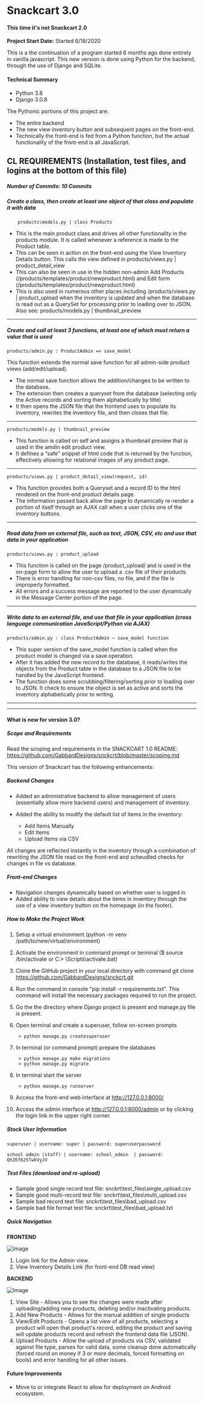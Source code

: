 # Snackcart 3.0 
####  This time it's not Snackcart 2.0

**Project Start Date:** Started 6/18/2020 

This is a the continuation of a program started 6 months ago done entirely in vanilla javascript.  This new version is done using Python for the backend, through the use of Django and SQLite.  

#### Technical Summary
  - Python 3.8
  - Django 3.0.8

The Pythonic portions of this project are: 
  - The entire backend
  - The new view inventory button and subsequent pages on the front-end.
  - Technically the front-end is fed from a Python function, but the actual functionality of the front-end is all JavaScript.  

CL REQUIREMENTS (Installation, test files, and logins at the bottom of this file)
-------------
##### Number of Commits: 10 Commits

##### Create a class, then create at least one object of that class and populate it with data

        products\models.py | class Products
        
  - This is the main product class and drives all other functionality in the products module.  It is called whenever a reference is made to the Product table.
  - This can be seen in action on the front-end using the View Inventory Details button.  This calls the view defined in products/views.py | product_detail_view
  - This can also be seen in use in the hidden non-admin Add Products (/products/templates/product/newproduct.html) and Edit form (/products/templates/product/newproduct.html)  
  - This is also used in numerous other places including /products/views.py | product_upload when the inventory is updated and when the database is read out as a QuerySet for processing prior to loading over to JSON.  
  Also see: products/models.py | thumbnail_preview       
 
 -------------
 
##### Create and call at least 3 functions, at least one of which must return a value that is used

    products/admin.py : ProductAdmin => save_model
    

This function extends the normal save function for all admin-side product views (add/edit/upload).  
 - The normal save function allows the addition/changes to be written to the database.  
 - The extension then creates a queryset from the database (selecting only the Active records and sorting them alphabetically by title)
 - It then opens the JSON file that the frontend uses to populate its inventory, rewrites the inventory file, and then closes that file.

-----------------

    products/models.py | thumbnail_preview 
 
  - This function is called on self and assigns a thumbnail preview that is used in the amdin edit product view.  
  - It defines a “safe” snippet of html code that is returned by the function, effectively allowing for relational images of any product page.

----------------
    products/views.py | product_detail_view(request, id) 
    
    
  - This function provides both a Queryset and a record ID to the html rendered on the front-end product details page.  
  - The information passed back allow the page to dynamically re-render a portion of itself through an AJAX call when a user clicks one of the inventory buttons.     
  
-------------

##### Read data from an external file, such as text, JSON, CSV, etc and use that data in your application

    products/views.py : product_upload 

 -  This function is called on the page /product_upload/ and is used in the on-page form to allow the user to upload a .csv file of their products.  
 -  There is error handling for non-csv files, no file, and if the file is improperly formatted.  
 -  All errors and a success message are reported to the user dynamically in the Message Center portion of the page.

-------------
##### Write data to an external file, and use that file in your application (cross language communication JavaScript/Python via AJAX)

    products/admin.py : class ProductAdmin – save_model function

  - This super version of the save_model function is called when the product model is changed via a save operation.
  - After it has added the new record to the database, it reads/writes the objects from the Product table in the database to a JSON file to be handled by the JavaScript frontend.  
  - The function does some scrubbing/filtering/sorting prior to loading over to JSON.  It check to ensure the object is set as active and sorts the inventory alphabetically prior to writing.

-------------
-------------
#### What is new for version 3.0?

##### Scope and Requirements
Read the scoping and requirements in the SNACKCART 1.0 README: https://github.com/GabbardDesigns/snckcrt/blob/master/scoping.md

This version of Snackcart has the following enhancements:

##### Backend Changes
- Added an administrative backend to allow management of users (essentially allow more backend users) and management of inventory.

- Added the ability to modify the default list of items in the inventory:  
   - Add Items Manually
   - Edit Items
   - Upload Items via CSV

All changes are reflected instantly in the inventory through a combination of rewriting the JSON file read on the front-end and scheudled checks for changes in file vs database.

##### Front-end Changes
- Navigation changes dynamically based on whether user is logged in
- Added ability to view details about the items in inventory through the use of a view inventory button on the homepage (in the footer).

##### How to Make the Project Work
1. Setup a virtual environment (python -m venv /path/to/new/virtual/environment)
2. Activate the environment in command prompt or terminal ($ source <venv>/bin/activate or C:\> <venv>\Scripts\activate.bat)
3. Clone the GitHub project in your local directory with command git clone https://github.com/GabbardDesigns/snckcrt.git
4. Run the command in console "pip install -r requirements.txt".  This command will install the necessary packages required to run the project.
5. Go the the directory where Django project is present and manage.py file is present.
6. Open terminal and create a superuser, follow on-screen prompts  

        > python manage.py createsuperuser

7. In terminal (or command prompt) prepare the databases

        > python manage.py make migrations
        > python manage.py migrate

8. In terminal start the server

        > python manage.py runserver
        
9. Access the front-end web interface at http://127.0.0.1:8000/ 
10. Access the admin interface at http://127.0.0.1:8000/admin or by clicking the login link in the upper right corner.


##### Stock User Information

    superuser | username: super | password: superuserpassword

    school admin (staff) | username: school_admin  | password: QhZ6fb25TwkVyJV


##### Test Files (download and re-upload)
  - Sample good single record test file: snckrt\test_files\single_upload.csv 
  - Sample good multi-record test file: snckrt\test_files\multi_upload.csv
  - Sample bad record test file: snckrt\test_files\bad_upload.csv
  - Sample bad file format test file: snckrt\test_files\bad_upload.txt

##### Quick Navigation 

**FRONTEND**

![Image](https://github.com/GabbardDesigns/snckcrt/blob/master/snckcrt/static/images/cpanel/frontend.png "snackcart frontend")

1. Login link for the Admin view.
2. View Inventory Details Link (for front-end DB read view)


**BACKEND**

![Image](https://github.com/GabbardDesigns/snckcrt/blob/master/snckcrt/static/images/cpanel/backend.png "snackcart backend")

1. View Site - Allows you to see the changes were made after uploading/adding new products, deleting and/or inactivating products. 
2. Add New Products - Allows for the manual addition of single products
3. View/Edit Products - Opens a list view of all products, selecting a product will open that product's record, editing the product and saving will update products record and refresh the frontend data file (JSON).
4. Upload Products - Allow the upload of products via CSV, validated against file type, parses for valid data, some cleanup done automatically (forced round on money if 3 or more decimals, forced formatting on bools) and error handling for all other issues.  

#### Future Improvements
  - Move to or integrate React to allow for deployment on Android ecosystem. 
